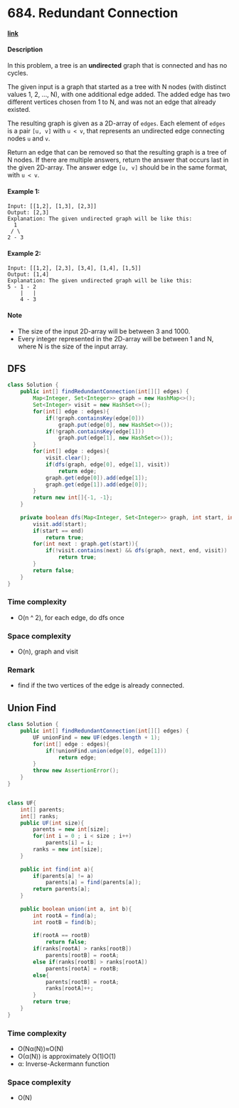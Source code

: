 # 684. Redundant Connection

#### [link](https://leetcode.com/problems/redundant-connection/description/) 

#### Description
In this problem, a tree is an **undirected** graph that is connected and has no cycles.

The given input is a graph that started as a tree with N nodes (with distinct values 1, 2, ..., N), with one additional edge added. The added edge has two different vertices chosen from 1 to N, and was not an edge that already existed.

The resulting graph is given as a 2D-array of `edges`. Each element of `edges` is a pair `[u, v]` with `u < v`, that represents an undirected edge connecting nodes `u` and `v`.

Return an edge that can be removed so that the resulting graph is a tree of N nodes. If there are multiple answers, return the answer that occurs last in the given 2D-array. The answer edge `[u, v]` should be in the same format, with `u < v`.

#### Example 1:
```
Input: [[1,2], [1,3], [2,3]]
Output: [2,3]
Explanation: The given undirected graph will be like this:
  1
 / \
2 - 3
```
#### Example 2:
```
Input: [[1,2], [2,3], [3,4], [1,4], [1,5]]
Output: [1,4]
Explanation: The given undirected graph will be like this:
5 - 1 - 2
    |   |
    4 - 3
```

#### Note
* The size of the input 2D-array will be between 3 and 1000.
* Every integer represented in the 2D-array will be between 1 and N, where N is the size of the input array.

## DFS
```java
class Solution {
    public int[] findRedundantConnection(int[][] edges) {
        Map<Integer, Set<Integer>> graph = new HashMap<>();
        Set<Integer> visit = new HashSet<>();
        for(int[] edge : edges){
            if(!graph.containsKey(edge[0]))
                graph.put(edge[0], new HashSet<>());
            if(!graph.containsKey(edge[1]))
                graph.put(edge[1], new HashSet<>());
        }
        for(int[] edge : edges){
            visit.clear();
            if(dfs(graph, edge[0], edge[1], visit))
                return edge;
            graph.get(edge[0]).add(edge[1]);
            graph.get(edge[1]).add(edge[0]);
        }
        return new int[]{-1, -1};
    }
    
    private boolean dfs(Map<Integer, Set<Integer>> graph, int start, int end, Set<Integer> visit){
        visit.add(start);
        if(start == end)
            return true;
        for(int next : graph.get(start)){
            if(!visit.contains(next) && dfs(graph, next, end, visit))
                return true;
        }
        return false;
    }
}
```
### Time complexity
* O(n ^ 2), for each edge, do dfs once
### Space complexity
* O(n), graph and visit
### Remark
* find if the two vertices of the edge is already connected.

## Union Find
```java
class Solution {
    public int[] findRedundantConnection(int[][] edges) {
        UF unionFind = new UF(edges.length + 1);
        for(int[] edge : edges){
            if(!unionFind.union(edge[0], edge[1]))
                return edge;
        }
        throw new AssertionError();
    }
}


class UF{
    int[] parents;
    int[] ranks;
    public UF(int size){
        parents = new int[size];
        for(int i = 0 ; i < size ; i++)
            parents[i] = i;
        ranks = new int[size];
    }
    
    public int find(int a){
        if(parents[a] != a)
            parents[a] = find(parents[a]);
        return parents[a];
    }
    
    public boolean union(int a, int b){
        int rootA = find(a);
        int rootB = find(b);
        
        if(rootA == rootB)
            return false;
        if(ranks[rootA] > ranks[rootB])
            parents[rootB] = rootA;
        else if(ranks[rootB] > ranks[rootA])
            parents[rootA] = rootB;
        else{
            parents[rootB] = rootA;
            ranks[rootA]++;
        }
        return true;
    }
}
```

### Time complexity
* O(Nα(N))≈O(N)
* O(α(N)) is approximately O(1)O(1)
* α: Inverse-Ackermann function
### Space complexity
* O(N)